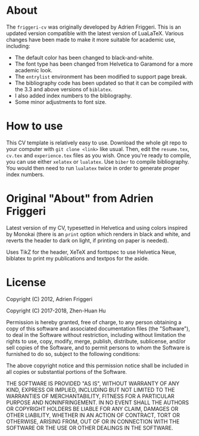 # About

The `friggeri-cv` was originally developed by Adrien Friggeri. This is an updated version compatible with the latest version of LuaLaTeX. Various changes have been made to make it more suitable for academic use, including:

- The default color has been changed to black-and-white.
- The font type has been changed from Helvetica to Garamond for a more academic look.
- The `entrylist` environment has been modified to support page break.
- The bibliography code has been updated so that it can be compiled with the 3.3 and above versions of `biblatex`.
- I also added index numbers to the bibliography.
- Some minor adjustments to font size.

# How to use

This CV template is relatively easy to use.
Download the whole git repo to your computer with `git clone <link>` like usual.
Then, edit the `resume.tex`, `cv.tex` and `experience.tex` files as you wish.
Once you're ready to compile, you can use either `xelatex` or `lualatex`.
Use `biber` to compile bibliography. You would then need to run `lualatex` twice in order to generate proper index numbers.

# Original "About" from Adrien Friggeri

Latest version of my CV, typesetted in Helvetica and using colors inspired by Monokai (there is an `print` option which renders in black and white, and reverts the header to dark on light, if printing on paper is needed).

Uses TikZ for the header, XeTeX and fontspec to use Helvetica Neue, biblatex to print my publications and textpos for the aside.

# License

Copyright (C) 2012, Adrien Friggeri

Copyright (C) 2017-2018, Zhen-Huan Hu

Permission is hereby granted, free of charge, to any person obtaining a copy of this software and associated documentation files (the "Software"), to deal in the Software without restriction, including without limitation the rights to use, copy, modify, merge, publish, distribute, sublicense, and/or sell copies of the Software, and to permit persons to whom the Software is furnished to do so, subject to the following conditions:

The above copyright notice and this permission notice shall be included in all copies or substantial portions of the Software.

THE SOFTWARE IS PROVIDED "AS IS", WITHOUT WARRANTY OF ANY KIND, EXPRESS OR IMPLIED, INCLUDING BUT NOT LIMITED TO THE WARRANTIES OF MERCHANTABILITY, FITNESS FOR A PARTICULAR PURPOSE AND NONINFRINGEMENT. IN NO EVENT SHALL THE AUTHORS OR COPYRIGHT HOLDERS BE LIABLE FOR ANY CLAIM, DAMAGES OR OTHER LIABILITY, WHETHER IN AN ACTION OF CONTRACT, TORT OR OTHERWISE, ARISING FROM, OUT OF OR IN CONNECTION WITH THE SOFTWARE OR THE USE OR OTHER DEALINGS IN THE SOFTWARE.
